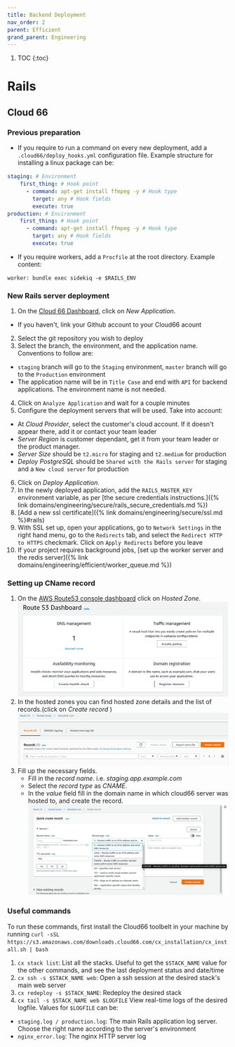```yaml
---
title: Backend Deployment
nav_order: 2
parent: Efficient
grand_parent: Engineering
---
```


1. TOC
{:toc}

# Rails

## Cloud 66

### Previous preparation
- If you require to run a command on every new deployment, add a `.cloud66/deploy_hooks.yml` configuration file. Example structure for installing a linux package can be:
```yml
staging: # Environment
    first_thing: # Hook point
      - command: apt-get install ffmpeg -y # Hook type
        target: any # Hook fields
        execute: true
production: # Environment
    first_thing: # Hook point
      - command: apt-get install ffmpeg -y # Hook type
        target: any # Hook fields
        execute: true
```
- If you require workers, add a `Procfile` at the root directory. Example content:
```Procfile
worker: bundle exec sidekiq -e $RAILS_ENV
```

### New Rails server deployment
1. On the [Cloud 66 Dashboard](https://app.cloud66.com/dashboard), click on *New Application*.
  - If you haven't, link your Github account to your Cloud66 acount
2. Select the git repository you wish to deploy
3. Select the branch, the environment, and the application name. Conventions to follow are:
  - `staging` branch will go to the `Staging` environment, `master` branch will go to the `Production` environment
  - The application name will be in `Title Case` and end with `API` for backend applications. The environment name is not needed.
4. Click on `Analyze Application` and wait for a couple minutes
5. Configure the deployment servers that will be used. Take into account:
  - At *Cloud Provider*, select the customer's cloud account. If it doesn't appear there, add it or contact your team leader
  - *Server Region* is customer dependant, get it from your team leader or the product manager.
  - *Server Size* should be `t2.micro` for staging and `t2.medium` for production
  - *Deploy PostgreSQL* should be `Shared with the Rails server` for staging and a `New cloud server` for production
6. Click on *Deploy Application*.
7. In the newly deployed application, add the `RAILS_MASTER_KEY` environment variable, as per [the secure credentials instructions.]({% link domains/engineering/secure/rails_secure_credentials.md %})
8. [Add a new ssl certificate]({% link domains/engineering/secure/ssl.md %}#rails)
9. With SSL set up, open your applications, go to `Network Settings` in the right hand menu, go to the `Redirects` tab, and select the `Redirect HTTP to HTTPS` checkmark. Click on `Apply Redirects` before you leave
10. If your project requires background jobs, [set up the worker server and the redis server]({% link domains/engineering/efficient/worker_queue.md %})

### Setting up CName record
1.  On the [AWS Route53 console dashboard](https://console.aws.amazon.com/route53/v2/hostedzones) click on *Hosted Zone*.
    [![route53-dashboard](/assets/images/route53/route53-dashboard.png)](/assets/images/route53/route53-dashboard.png)
2.  In the hosted zones you can find hosted zone details and the list of records.(click on *Create record* )
    [![route53-dashboard](/assets/images/route53/cname-create-record.png)](/assets/images/route53/cname-create-record.png)
3.  Fill up the necessary fields.
    - Fill in the *record name*. i.e. *staging.app.example.com*
    - Select the *record type* as *CNAME*.
    - In the *value* field fill in the domain name in which cloud66 server was hosted to, and create the record.
    [![route53-dashboard](/assets/images/route53/cname-record.png)](/assets/images/route53/cname-record.png)
    
### Useful commands
To run these commands, first install the Cloud66 toolbelt in your machine by running `curl -sSL https://s3.amazonaws.com/downloads.cloud66.com/cx_installation/cx_install.sh | bash`
1. `cx stack list`: List all the stacks. Useful to get the `$STACK_NAME` value for the other commands, and see the last deployment status and date/time
2. `cx ssh -s $STACK_NAME web`: Open a ssh session at the desired stack's main web server
3. `cx redeploy -s $STACK_NAME`: Redeploy the desired stack
4. `cx tail -s $STACK_NAME web $LOGFILE` View real-time logs of the desired logfile. Values for `$LOGFILE` can be:
  - `staging.log / production.log`: The main Rails application log server. Choose the right name according to the server's environment
  - `nginx_error.log`: The nginx HTTP server log

